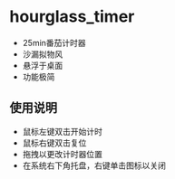 # hourglass_timer
* 25min番茄计时器
* 沙漏拟物风
* 悬浮于桌面
* 功能极简

## 使用说明

* 鼠标左键双击开始计时
* 鼠标右键双击复位
* 拖拽以更改计时器位置
* 在系统右下角托盘，右键单击图标以关闭
